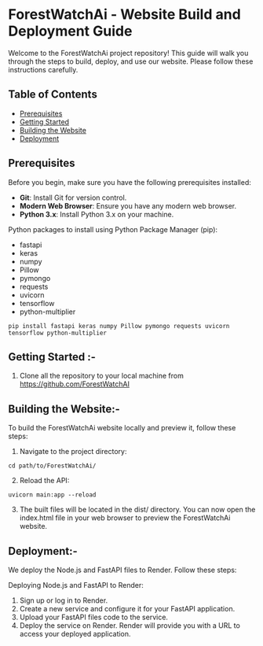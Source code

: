 # ForestWatchAi - Website Build and Deployment Guide

Welcome to the ForestWatchAi project repository! This guide will walk you through the steps to build, deploy, and use our website. Please follow these instructions carefully.

## Table of Contents

- [Prerequisites](#prerequisites)
- [Getting Started](#getting-started)
- [Building the Website](#building-the-website)
- [Deployment](#deployment)

## Prerequisites

Before you begin, make sure you have the following prerequisites installed:

- **Git**: Install Git for version control.
- **Modern Web Browser**: Ensure you have any modern web browser.
- **Python 3.x**: Install Python 3.x on your machine.

Python packages to install using Python Package Manager (pip):
- fastapi
- keras
- numpy
- Pillow
- pymongo
- requests
- uvicorn
- tensorflow
- python-multiplier
```
pip install fastapi keras numpy Pillow pymongo requests uvicorn tensorflow python-multiplier
```

## Getting Started :-

1. Clone all the repository to your local machine from https://github.com/ForestWatchAI

## Building the Website:-

To build the ForestWatchAi website locally and preview it, follow these steps:

1. Navigate to the project directory:
```
cd path/to/ForestWatchAi/

```
2. Reload the API:
```
uvicorn main:app --reload

```
3. The built files will be located in the dist/ directory. You can now open the index.html file in your web browser to preview the      ForestWatchAi website.

## Deployment:-

 We deploy the Node.js and FastAPI files to Render. Follow these steps:

Deploying Node.js and FastAPI to Render:

1. Sign up or log in to Render.
2. Create a new service and configure it for your FastAPI application.
3. Upload your FastAPI files code to the service.
4. Deploy the service on Render. Render will provide you with a URL to access your deployed application.
